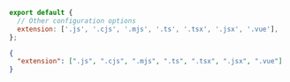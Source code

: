 ```js filename=".nyc.config.js" renderer="common" language="js" tabTitle="js-config"
export default {
  // Other configuration options
  extension: ['.js', '.cjs', '.mjs', '.ts', '.tsx', '.jsx', '.vue'],
};
```

```json filename=".nycrc.json" renderer="common" language="json" tabTitle="json-config"
{
  "extension": [".js", ".cjs", ".mjs", ".ts", ".tsx", ".jsx", ".vue"]
}
```
